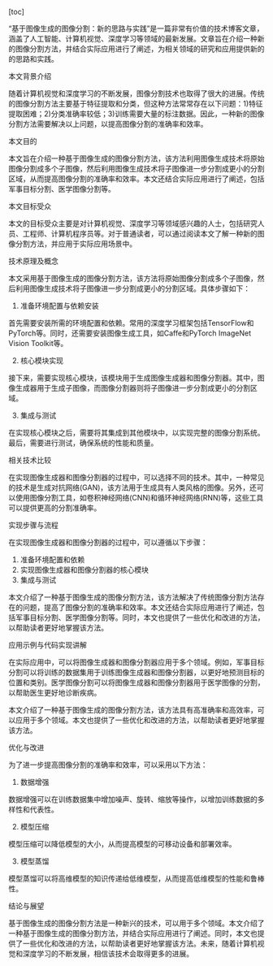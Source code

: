 
[toc]                    
                
                
“基于图像生成的图像分割：新的思路与实践”是一篇非常有价值的技术博客文章，涵盖了人工智能、计算机视觉、深度学习等领域的最新发展。文章旨在介绍一种新的图像分割方法，并结合实际应用进行了阐述，为相关领域的研究和应用提供新的的思路和实践。

本文背景介绍

随着计算机视觉和深度学习的不断发展，图像分割技术也取得了很大的进展。传统的图像分割方法主要基于特征提取和分类，但这种方法常常存在以下问题：1)特征提取困难；2)分类准确率较低；3)训练需要大量的标注数据。因此，一种新的图像分割方法需要解决以上问题，以提高图像分割的准确率和效率。

本文目的

本文旨在介绍一种基于图像生成的图像分割方法，该方法利用图像生成技术将原始图像分割成多个子图像，然后利用图像生成技术将子图像进一步分割成更小的分割区域，从而提高图像分割的准确率和效率。本文还结合实际应用进行了阐述，包括军事目标分割、医学图像分割等。

本文目标受众

本文的目标受众主要是对计算机视觉、深度学习等领域感兴趣的人士，包括研究人员、工程师、计算机程序员等。对于普通读者，可以通过阅读本文了解一种新的图像分割方法，并应用于实际应用场景中。

技术原理及概念

本文采用基于图像生成的图像分割方法，该方法将原始图像分割成多个子图像，然后利用图像生成技术将子图像进一步分割成更小的分割区域。具体步骤如下：

1. 准备环境配置与依赖安装

首先需要安装所需的环境配置和依赖。常用的深度学习框架包括TensorFlow和PyTorch等。同时，还需要安装图像生成工具，如Caffe和PyTorch ImageNet Vision Toolkit等。

2. 核心模块实现

接下来，需要实现核心模块，该模块用于生成图像生成器和图像分割器。其中，图像生成器用于生成子图像，而图像分割器则将子图像进一步分割成更小的分割区域。

3. 集成与测试

在实现核心模块之后，需要将其集成到其他模块中，以实现完整的图像分割系统。最后，需要进行测试，确保系统的性能和质量。

相关技术比较

在实现图像生成器和图像分割器的过程中，可以选择不同的技术。其中，一种常见的技术是生成对抗网络(GAN)，该方法用于生成具有人类风格的图像。另外，还可以使用图像分割工具，如卷积神经网络(CNN)和循环神经网络(RNN)等，这些工具可以提供更高的分割准确率。

实现步骤与流程

在实现图像生成器和图像分割器的过程中，可以遵循以下步骤：

1. 准备环境配置和依赖
2. 实现图像生成器和图像分割器的核心模块
3. 集成与测试

本文介绍了一种基于图像生成的图像分割方法，该方法解决了传统图像分割方法存在的问题，提高了图像分割的准确率和效率。本文还结合实际应用进行了阐述，包括军事目标分割、医学图像分割等。同时，本文也提供了一些优化和改进的方法，以帮助读者更好地掌握该方法。

应用示例与代码实现讲解

在实际应用中，可以将图像生成器和图像分割器应用于多个领域。例如，军事目标分割可以将训练的数据集用于训练图像生成器和图像分割器，以更好地预测目标的位置和类别。医学图像分割可以将图像生成器和图像分割器用于医学图像的分割，以帮助医生更好地诊断疾病。

本文介绍了一种基于图像生成的图像分割方法，该方法具有高准确率和高效率，可以应用于多个领域。本文也提供了一些优化和改进的方法，以帮助读者更好地掌握该方法。

优化与改进

为了进一步提高图像分割的准确率和效率，可以采用以下方法：

1. 数据增强

数据增强可以在训练数据集中增加噪声、旋转、缩放等操作，以增加训练数据的多样性和代表性。

2. 模型压缩

模型压缩可以降低模型的大小，从而提高模型的可移动设备和部署效率。

3. 模型蒸馏

模型蒸馏可以将高维模型的知识传递给低维模型，从而提高低维模型的性能和鲁棒性。

结论与展望

基于图像生成的图像分割方法是一种新兴的技术，可以用于多个领域。本文介绍了一种基于图像生成的图像分割方法，并结合实际应用进行了阐述。同时，本文也提供了一些优化和改进的方法，以帮助读者更好地掌握该方法。未来，随着计算机视觉和深度学习的不断发展，相信该技术会取得更多的进展。

